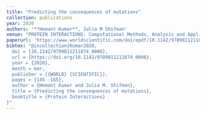```yaml
---
title: "Predicting the consequences of mutations"
collection: publications
year: 2020
authors: '**Hemant Kumar**, Julia M Shifman'
venue: "PROTEIN INTERACTIONS: Computational Methods, Analysis and Applications"
paperurl: 'https://www.worldscientific.com/doi/epdf/10.1142/9789811211874_0006'
bibtex: "@incollection{Kumar2020,
  doi = {10.1142/9789811211874_0006},
  url = {https://doi.org/10.1142/9789811211874_0006},
  year = {2020},
  month = mar,
  publisher = {{WORLD} {SCIENTIFIC}},
  pages = {145--165},
  author = {Hemant Kumar and Julia M. Shifman},
  title = {Predicting the consequences of mutations},
  booktitle = {Protein Interactions}
}"
---
```

